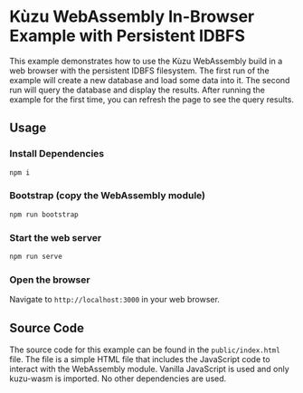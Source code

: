 # Kùzu WebAssembly In-Browser Example with Persistent IDBFS
This example demonstrates how to use the Kùzu WebAssembly build in a web browser with the persistent IDBFS filesystem. The first run of the example will create a new database and load some data into it. The second run will query the database and display the results. After running the example for the first time, you can refresh the page to see the query results.

## Usage
### Install Dependencies
```bash
npm i
```

### Bootstrap (copy the WebAssembly module)
```bash
npm run bootstrap
```

### Start the web server
```bash
npm run serve
```

### Open the browser
Navigate to `http://localhost:3000` in your web browser.

## Source Code
The source code for this example can be found in the `public/index.html` file. The file is a simple HTML file that includes the JavaScript code to interact with the WebAssembly module. Vanilla JavaScript is used and only kuzu-wasm is imported. No other dependencies are used.

